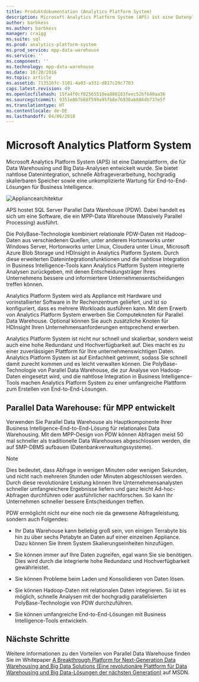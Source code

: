 ```yaml
---
title: Produktdokumentation (Analytics Platform System)
description: Microsoft Analytics Platform System (APS) ist eine Datenplattform, die für Data Warehousing und Big Data-Analysen entwickelt wurde. Sie bietet nahtlose Datenintegration, schnelle Abfrageverarbeitung, hochgradig skalierbaren Speicher sowie eine unkomplizierte Wartung für End-to-End-Lösungen für Business Intelligence.
author: barbkess
ms.author: barbkess
manager: craigg
ms.suite: sql
ms.prod: analytics-platform-system
ms.prod_service: mpp-data-warehouse
ms.service: ''
ms.component: ''
ms.technology: mpp-data-warehouse
ms.date: 10/20/2016
ms.topic: article
ms.assetid: 713516fc-3101-4a03-a331-d817c29c7703
caps.latest.revision: 49
ms.openlocfilehash: 15fa4f0cf02565510ea888183feec52bf640aa36
ms.sourcegitcommit: 9351e8b7b68f599a95fb8e76930ab886db737e5f
ms.translationtype: HT
ms.contentlocale: de-DE
ms.lasthandoff: 04/06/2018
---
```

# <a name="microsoft-analytics-platform-system"></a>Microsoft Analytics Platform System  
Microsoft Analytics Platform System (APS) ist eine Datenplattform, die für Data Warehousing und Big Data-Analysen entwickelt wurde. Sie bietet nahtlose Datenintegration, schnelle Abfrageverarbeitung, hochgradig skalierbaren Speicher sowie eine unkomplizierte Wartung für End-to-End-Lösungen für Business Intelligence.  
  
![Appliancearchitektur](media/architecture-high-level.png "appliance architecture")  
  
APS hostet SQL Server Parallel Data Warehouse (PDW). Dabei handelt es sich um eine Software, die ein MPP-Data Warehouse (Massively Parallel Processing) ausführt.  
  
Die PolyBase-Technologie kombiniert relationale PDW-Daten mit Hadoop-Daten aus verschiedenen Quellen, unter anderem Hortonworks unter Windows Server, Hortonworks unter Linux, Cloudera unter Linux, Microsoft Azure Blob Storage und HDInsight in Analytics Platform System. Durch diese erweiterten Datenintegrationsfunktionen und die nahtlose Integration in Business Intelligence-Tools kann Analytics Platform System integrierte Analysen zurückgeben, mit denen Entscheidungsträger Ihres Unternehmens bessere und informiertere Unternehmensentscheidungen treffen können.  
  
Analytics Platform System wird als Appliance mit Hardware und vorinstallierter Software in Ihr Rechenzentrum geliefert, und ist so konfiguriert, dass es mehrere Workloads ausführen kann. Mit dem Erwerb von Analytics Platform System erwerben Sie Computeknoten für Parallel Data Warehouse. Optional können Sie auch zusätzliche Knoten für HDInsight Ihren Unternehmensanforderungen entsprechend erwerben.  
  
Analytics Platform System ist nicht nur schnell und skalierbar, sondern weist auch eine hohe Redundanz und Hochverfügbarkeit auf. Dies macht es zu einer zuverlässigen Plattform für Ihre unternehmenswichtigen Daten. Analytics Platform System ist auf Einfachheit getrimmt, sodass Sie schnell damit zurecht kommen und es leicht verwalten können. Die PolyBase-Technologie von Parallel Data Warehouse, die zur Analyse von Hadoop-Daten eingesetzt wird, und die nahtlose Integration in Business Intelligence-Tools machen Analytics Platform System zu einer umfangreiche Plattform zum Erstellen von End-to-End-Lösungen.  
  
  
## <a name="parallel-data-warehouse-software-designed-for-massively-parallel-processing"></a>Parallel Data Warehouse: für MPP entwickelt
  
Verwenden Sie Parallel Data Warehouse als Hauptkomponente Ihrer Business Intelligence-End-to-End-Lösung für relationales Data Warehousing. Mit dem MPP-Design von PDW können Abfragen meist 50 mal schneller als traditionelle Data Warehouses abgeschlossen werden, die auf SMP-DBMS aufbauen (Datenbankverwaltungssysteme).  
  
> [!NOTE]  
> Dies bedeutet, dass Abfrage in wenigen Minuten oder wenigen Sekunden, und nicht nach mehreren Stunden oder Minuten abgeschlossen werden. Durch diese revolutionäre Leistung können Ihre Unternehmensanalysten schneller umfangreichere Ergebnisse liefern und ganz leicht Ad-hoc-Abfragen durchführen oder ausführlicher nachforschen. So kann Ihr Unternehmen schneller bessere Entscheidungen treffen.  
  
PDW ermöglicht nicht nur eine noch nie da gewesene Abfrageleistung, sondern auch Folgendes:  
  
-   Ihr Data Warehouse kann beliebig groß sein, von einigen Terrabyte bis hin zu über sechs Petabyte an Daten auf einer einzelnen Appliance. Dazu können Sie Ihrem System Skalierungseinheiten hinzufügen.  
  
-   Sie können immer auf Ihre Daten zugreifen, egal wann Sie sie benötigen. Dies wird durch die integrierte hohe Redundanz und Hochverfügbarkeit gewährleistet.  
  
-   Sie können Probleme beim Laden und Konsolidieren von Daten lösen.  
  
-   Sie können Hadoop-Daten mit relationalen Daten integrieren. So ist es möglich, schnelle Analysen mit der hochgradig parallelisierten PolyBase-Technologie von PDW durchzuführen.  
  
-   Sie können umfangreiche End-to-End-Lösungen mit Business Intelligence-Tools entwickeln.  

## <a name="next-steps"></a>Nächste Schritte

Weitere Informationen zu den Vorteilen von Parallel Data Warehouse finden Sie im Whitepaper [A Breakthrough Platform for Next-Generation Data Warehousing and Big Data Solutions (Eine revolutionäre Plattform für Data Warehousing und Big Data-Lösungen der nächsten Generation)](http://msdn.microsoft.com/library/dn520808.aspx) auf MSDN.  
  

